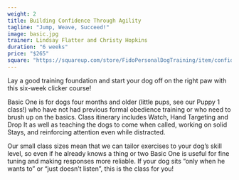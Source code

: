 ```yaml
---
weight: 2
title: Building Confidence Through Agility
tagline: "Jump, Weave, Succeed!"
image: basic.jpg
trainer: Lindsay Flatter and Christy Hopkins
duration: "6 weeks"
price: "$265"
square: "https://squareup.com/store/FidoPersonalDogTraining/item/confidence-building-agility-nov-dec-p"
---
```


Lay a good training foundation and start your dog off on the right paw with this six-week clicker course! 

Basic One is for dogs four months and older (little pups, see our Puppy 1 class!) who have not had previous formal
obedience training or who need to brush up on the basics. Class itinerary includes Watch, Hand Targeting and Drop It 
as well as teaching the dogs to come when called, working on solid Stays, and reinforcing attention even while 
distracted. 
 
Our small class sizes mean that we can tailor exercises to your dog’s skill level, so even if he already knows a thing or two Basic One is useful for fine tuning and making responses more reliable. If your dog sits “only when he wants to” or “just doesn’t listen”, this is the class for you! 
